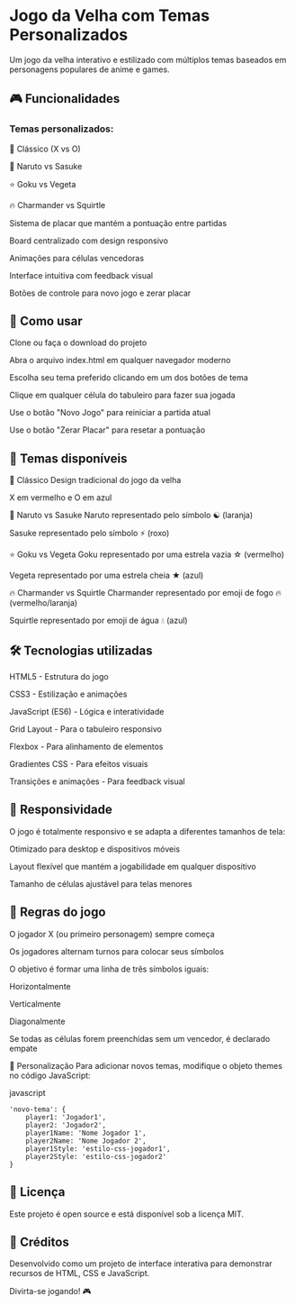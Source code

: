 # Jogo da Velha com Temas Personalizados
Um jogo da velha interativo e estilizado com múltiplos temas baseados em personagens populares de anime e games.

## 🎮 Funcionalidades
### Temas personalizados:

🎯 Clássico (X vs O)

🔶 Naruto vs Sasuke

⭐ Goku vs Vegeta

🔥 Charmander vs Squirtle

Sistema de placar que mantém a pontuação entre partidas

Board centralizado com design responsivo

Animações para células vencedoras

Interface intuitiva com feedback visual

Botões de controle para novo jogo e zerar placar

## 🚀 Como usar
Clone ou faça o download do projeto

Abra o arquivo index.html em qualquer navegador moderno

Escolha seu tema preferido clicando em um dos botões de tema

Clique em qualquer célula do tabuleiro para fazer sua jogada

Use o botão "Novo Jogo" para reiniciar a partida atual

Use o botão "Zerar Placar" para resetar a pontuação

## 🎨 Temas disponíveis
🎯 Clássico
Design tradicional do jogo da velha

X em vermelho e O em azul

🔶 Naruto vs Sasuke
Naruto representado pelo símbolo ☯ (laranja)

Sasuke representado pelo símbolo ⚡ (roxo)

⭐ Goku vs Vegeta
Goku representado por uma estrela vazia ☆ (vermelho)

Vegeta representado por uma estrela cheia ★ (azul)

🔥 Charmander vs Squirtle
Charmander representado por emoji de fogo 🔥 (vermelho/laranja)

Squirtle representado por emoji de água 💧 (azul)

## 🛠️ Tecnologias utilizadas
HTML5 - Estrutura do jogo

CSS3 - Estilização e animações

JavaScript (ES6) - Lógica e interatividade

Grid Layout - Para o tabuleiro responsivo

Flexbox - Para alinhamento de elementos

Gradientes CSS - Para efeitos visuais

Transições e animações - Para feedback visual

## 📱 Responsividade
O jogo é totalmente responsivo e se adapta a diferentes tamanhos de tela:

Otimizado para desktop e dispositivos móveis

Layout flexível que mantém a jogabilidade em qualquer dispositivo

Tamanho de células ajustável para telas menores

## 🎯 Regras do jogo
O jogador X (ou primeiro personagem) sempre começa

Os jogadores alternam turnos para colocar seus símbolos

O objetivo é formar uma linha de três símbolos iguais:

Horizontalmente

Verticalmente

Diagonalmente

Se todas as células forem preenchidas sem um vencedor, é declarado empate

🔧 Personalização
Para adicionar novos temas, modifique o objeto themes no código JavaScript:

javascript
```
'novo-tema': {
    player1: 'Jogador1',
    player2: 'Jogador2',
    player1Name: 'Nome Jogador 1',
    player2Name: 'Nome Jogador 2',
    player1Style: 'estilo-css-jogador1',
    player2Style: 'estilo-css-jogador2'
}
```
## 📝 Licença
Este projeto é open source e está disponível sob a licença MIT.

## 🎉 Créditos
Desenvolvido como um projeto de interface interativa para demonstrar recursos de HTML, CSS e JavaScript.

Divirta-se jogando! 🎮